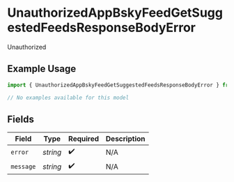 # UnauthorizedAppBskyFeedGetSuggestedFeedsResponseBodyError

Unauthorized

## Example Usage

```typescript
import { UnauthorizedAppBskyFeedGetSuggestedFeedsResponseBodyError } from "@speakeasy-sdks/bluesky/models/errors";

// No examples available for this model
```

## Fields

| Field              | Type               | Required           | Description        |
| ------------------ | ------------------ | ------------------ | ------------------ |
| `error`            | *string*           | :heavy_check_mark: | N/A                |
| `message`          | *string*           | :heavy_check_mark: | N/A                |